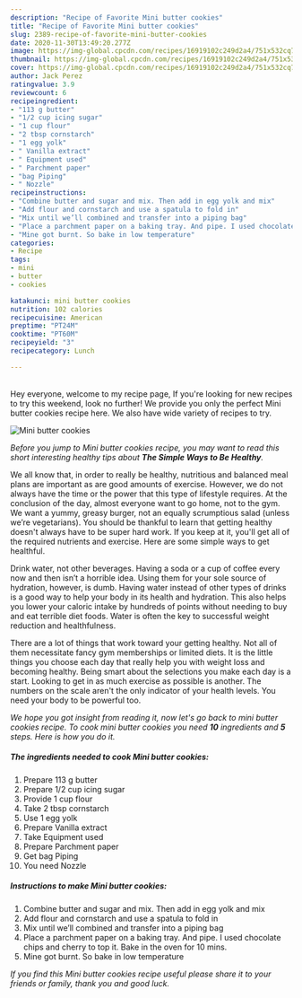 ```yaml
---
description: "Recipe of Favorite Mini butter cookies"
title: "Recipe of Favorite Mini butter cookies"
slug: 2389-recipe-of-favorite-mini-butter-cookies
date: 2020-11-30T13:49:20.277Z
image: https://img-global.cpcdn.com/recipes/16919102c249d2a4/751x532cq70/mini-butter-cookies-recipe-main-photo.jpg
thumbnail: https://img-global.cpcdn.com/recipes/16919102c249d2a4/751x532cq70/mini-butter-cookies-recipe-main-photo.jpg
cover: https://img-global.cpcdn.com/recipes/16919102c249d2a4/751x532cq70/mini-butter-cookies-recipe-main-photo.jpg
author: Jack Perez
ratingvalue: 3.9
reviewcount: 6
recipeingredient:
- "113 g butter"
- "1/2 cup icing sugar"
- "1 cup flour"
- "2 tbsp cornstarch"
- "1 egg yolk"
- " Vanilla extract"
- " Equipment used"
- " Parchment paper"
- "bag Piping"
- " Nozzle"
recipeinstructions:
- "Combine butter and sugar and mix. Then add in egg yolk and mix"
- "Add flour and cornstarch and use a spatula to fold in"
- "Mix until we’ll combined and transfer into a piping bag"
- "Place a parchment paper on a baking tray. And pipe. I used chocolate chips and cherry to top it. Bake in the oven for 10 mins."
- "Mine got burnt. So bake in low temperature"
categories:
- Recipe
tags:
- mini
- butter
- cookies

katakunci: mini butter cookies 
nutrition: 102 calories
recipecuisine: American
preptime: "PT24M"
cooktime: "PT60M"
recipeyield: "3"
recipecategory: Lunch

---
```

<br>
Hey everyone, welcome to my recipe page, If you're looking for new recipes to try this weekend, look no further! We provide you only the perfect Mini butter cookies recipe here. We also have wide variety of recipes to try.
<br>


![Mini butter cookies](https://img-global.cpcdn.com/recipes/16919102c249d2a4/751x532cq70/mini-butter-cookies-recipe-main-photo.jpg)

<i>Before you jump to Mini butter cookies recipe, you may want to read this short interesting healthy tips about <strong>The Simple Ways to Be Healthy</strong>.</i>

We all know that, in order to really be healthy, nutritious and balanced meal plans are important as are good amounts of exercise. However, we do not always have the time or the power that this type of lifestyle requires. At the conclusion of the day, almost everyone want to go home, not to the gym. We want a yummy, greasy burger, not an equally scrumptious salad (unless we’re vegetarians). You should be thankful to learn that getting healthy doesn't always have to be super hard work. If you keep at it, you'll get all of the required nutrients and exercise. Here are some simple ways to get healthful.

Drink water, not other beverages. Having a soda or a cup of coffee every now and then isn’t a horrible idea. Using them for your sole source of hydration, however, is dumb. Having water instead of other types of drinks is a good way to help your body in its health and hydration. This also helps you lower your caloric intake by hundreds of points without needing to buy and eat terrible diet foods. Water is often the key to successful weight reduction and healthfulness.

There are a lot of things that work toward your getting healthy. Not all of them necessitate fancy gym memberships or limited diets. It is the little things you choose each day that really help you with weight loss and becoming healthy. Being smart about the selections you make each day is a start. Looking to get in as much exercise as possible is another. The numbers on the scale aren't the only indicator of your health levels. You need your body to be powerful too. 


<i>We hope you got insight from reading it, now let's go back to mini butter cookies recipe. To cook mini butter cookies you need <strong>10</strong> ingredients and <strong>5</strong> steps. Here is how you do it.
</i>

##### The ingredients needed to cook Mini butter cookies:

1. Prepare 113 g butter
1. Prepare 1/2 cup icing sugar
1. Provide 1 cup flour
1. Take 2 tbsp cornstarch
1. Use 1 egg yolk
1. Prepare  Vanilla extract
1. Take  Equipment used
1. Prepare  Parchment paper
1. Get bag Piping
1. You need  Nozzle


##### Instructions to make Mini butter cookies:

1. Combine butter and sugar and mix. Then add in egg yolk and mix
1. Add flour and cornstarch and use a spatula to fold in
1. Mix until we’ll combined and transfer into a piping bag
1. Place a parchment paper on a baking tray. And pipe. I used chocolate chips and cherry to top it. Bake in the oven for 10 mins.
1. Mine got burnt. So bake in low temperature


<i>If you find this Mini butter cookies recipe useful please share it to your friends or family, thank you and good luck.</i>
